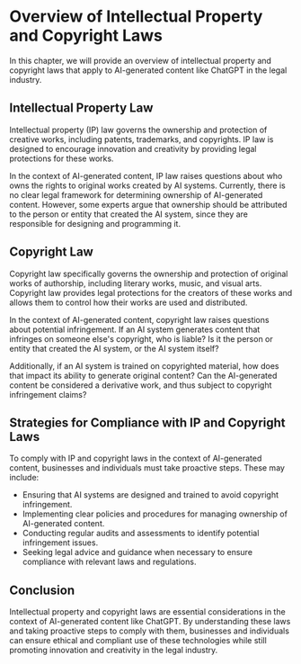 Overview of Intellectual Property and Copyright Laws
===========================================================================================================

In this chapter, we will provide an overview of intellectual property and copyright laws that apply to AI-generated content like ChatGPT in the legal industry.

Intellectual Property Law
-------------------------

Intellectual property (IP) law governs the ownership and protection of creative works, including patents, trademarks, and copyrights. IP law is designed to encourage innovation and creativity by providing legal protections for these works.

In the context of AI-generated content, IP law raises questions about who owns the rights to original works created by AI systems. Currently, there is no clear legal framework for determining ownership of AI-generated content. However, some experts argue that ownership should be attributed to the person or entity that created the AI system, since they are responsible for designing and programming it.

Copyright Law
-------------

Copyright law specifically governs the ownership and protection of original works of authorship, including literary works, music, and visual arts. Copyright law provides legal protections for the creators of these works and allows them to control how their works are used and distributed.

In the context of AI-generated content, copyright law raises questions about potential infringement. If an AI system generates content that infringes on someone else's copyright, who is liable? Is it the person or entity that created the AI system, or the AI system itself?

Additionally, if an AI system is trained on copyrighted material, how does that impact its ability to generate original content? Can the AI-generated content be considered a derivative work, and thus subject to copyright infringement claims?

Strategies for Compliance with IP and Copyright Laws
----------------------------------------------------

To comply with IP and copyright laws in the context of AI-generated content, businesses and individuals must take proactive steps. These may include:

* Ensuring that AI systems are designed and trained to avoid copyright infringement.
* Implementing clear policies and procedures for managing ownership of AI-generated content.
* Conducting regular audits and assessments to identify potential infringement issues.
* Seeking legal advice and guidance when necessary to ensure compliance with relevant laws and regulations.

Conclusion
----------

Intellectual property and copyright laws are essential considerations in the context of AI-generated content like ChatGPT. By understanding these laws and taking proactive steps to comply with them, businesses and individuals can ensure ethical and compliant use of these technologies while still promoting innovation and creativity in the legal industry.
